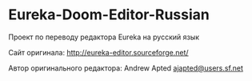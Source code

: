 # Eureka-Doom-Editor-Russian
Проект по переводу редактора Eureka на русский язык


Сайт оригинала: http://eureka-editor.sourceforge.net/


Автор оригинального редактора: Andrew Apted  <ajapted@users.sf.net>
